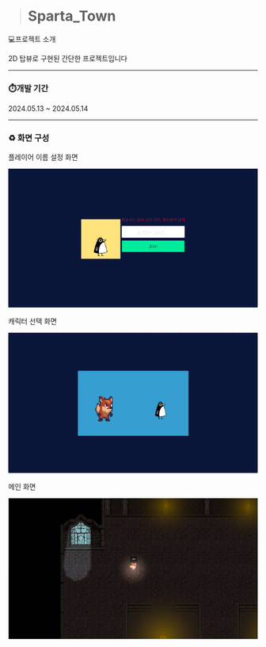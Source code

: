 ># Sparta_Town

💻프로젝트 소개

2D 탑뷰로 구현된 간단한 프로젝트입니다

---

### ⏱️개발 기간
2024.05.13 ~ 2024.05.14

---

### ♻️ 화면 구성




플레이어 이름 설정 화면

![캐릭터 선택](https://github.com/Denba32/Sparta_Town/blob/main/Assets/Images/%EC%BA%90%EB%A6%AD%ED%84%B0%EC%84%A0%ED%83%9D.png?raw=true)   

캐릭터 선택 화면

![title](https://github.com/Denba32/Sparta_Town/blob/main/Assets/Images/%EC%BA%90%EB%A6%AD%ED%84%B0%EC%84%A0%ED%83%9D2.png?raw=true)   

메인 화면

![title](https://github.com/Denba32/Sparta_Town/blob/main/Assets/Images/%EB%A9%94%EC%9D%B8%ED%99%94%EB%A9%B4.png?raw=true)   
